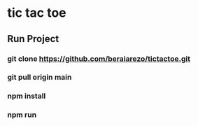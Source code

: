 # tic tac toe

## Run Project
### git clone https://github.com/beraiarezo/tictactoe.git
### git pull origin main
### npm install
### npm run
